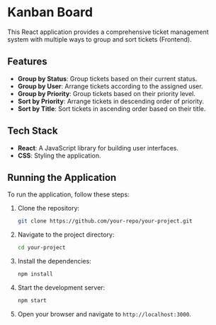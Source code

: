 # Kanban Board

This React application provides a comprehensive ticket management system with multiple ways to group and sort tickets (Frontend).

## Features

- **Group by Status**: Group tickets based on their current status.
- **Group by User**: Arrange tickets according to the assigned user.
- **Group by Priority**: Group tickets based on their priority level.
- **Sort by Priority**: Arrange tickets in descending order of priority.
- **Sort by Title**: Sort tickets in ascending order based on their title.

## Tech Stack

- **React**: A JavaScript library for building user interfaces.
- **CSS**: Styling the application.

## Running the Application

To run the application, follow these steps:

1. Clone the repository:
    ```bash
    git clone https://github.com/your-repo/your-project.git
    ```
2. Navigate to the project directory:
    ```bash
    cd your-project
    ```
3. Install the dependencies:
    ```bash
    npm install
    ```
4. Start the development server:
    ```bash
    npm start
    ```
5. Open your browser and navigate to `http://localhost:3000`.
